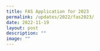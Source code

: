 ```yaml
---
title: FAS Application for 2023
permalink: /updates/2022/fas2023/
date: 2022-11-19
layout: post
description: ""
image: ""
---
```

